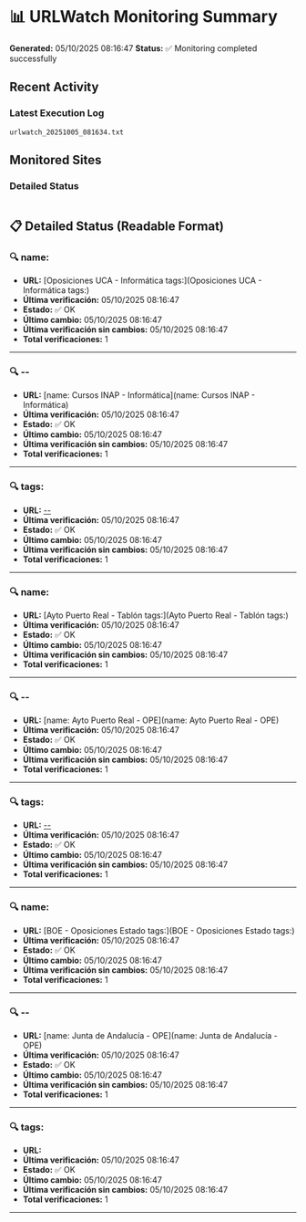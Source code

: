# 📊 URLWatch Monitoring Summary

**Generated:** 05/10/2025 08:16:47
**Status:** ✅ Monitoring completed successfully

## Recent Activity

### Latest Execution Log
`urlwatch_20251005_081634.txt`

## Monitored Sites

### Detailed Status
```
```

## 📋 Detailed Status (Readable Format)

### 🔍 name:

- **URL:** [Oposiciones UCA - Informática	tags:](Oposiciones UCA - Informática	tags:)
- **Última verificación:** 05/10/2025 08:16:47
- **Estado:** ✅ OK
- **Último cambio:** 05/10/2025 08:16:47
- **Última verificación sin cambios:** 05/10/2025 08:16:47
- **Total verificaciones:** 1

---

### 🔍 --

- **URL:** [name: Cursos INAP - Informática](name: Cursos INAP - Informática)
- **Última verificación:** 05/10/2025 08:16:47
- **Estado:** ✅ OK
- **Último cambio:** 05/10/2025 08:16:47
- **Última verificación sin cambios:** 05/10/2025 08:16:47
- **Total verificaciones:** 1

---

### 🔍 tags:

- **URL:** [--](--)
- **Última verificación:** 05/10/2025 08:16:47
- **Estado:** ✅ OK
- **Último cambio:** 05/10/2025 08:16:47
- **Última verificación sin cambios:** 05/10/2025 08:16:47
- **Total verificaciones:** 1

---

### 🔍 name:

- **URL:** [Ayto Puerto Real - Tablón	tags:](Ayto Puerto Real - Tablón	tags:)
- **Última verificación:** 05/10/2025 08:16:47
- **Estado:** ✅ OK
- **Último cambio:** 05/10/2025 08:16:47
- **Última verificación sin cambios:** 05/10/2025 08:16:47
- **Total verificaciones:** 1

---

### 🔍 --

- **URL:** [name: Ayto Puerto Real - OPE](name: Ayto Puerto Real - OPE)
- **Última verificación:** 05/10/2025 08:16:47
- **Estado:** ✅ OK
- **Último cambio:** 05/10/2025 08:16:47
- **Última verificación sin cambios:** 05/10/2025 08:16:47
- **Total verificaciones:** 1

---

### 🔍 tags:

- **URL:** [--](--)
- **Última verificación:** 05/10/2025 08:16:47
- **Estado:** ✅ OK
- **Último cambio:** 05/10/2025 08:16:47
- **Última verificación sin cambios:** 05/10/2025 08:16:47
- **Total verificaciones:** 1

---

### 🔍 name:

- **URL:** [BOE - Oposiciones Estado	tags:](BOE - Oposiciones Estado	tags:)
- **Última verificación:** 05/10/2025 08:16:47
- **Estado:** ✅ OK
- **Último cambio:** 05/10/2025 08:16:47
- **Última verificación sin cambios:** 05/10/2025 08:16:47
- **Total verificaciones:** 1

---

### 🔍 --

- **URL:** [name: Junta de Andalucía - OPE](name: Junta de Andalucía - OPE)
- **Última verificación:** 05/10/2025 08:16:47
- **Estado:** ✅ OK
- **Último cambio:** 05/10/2025 08:16:47
- **Última verificación sin cambios:** 05/10/2025 08:16:47
- **Total verificaciones:** 1

---

### 🔍 tags:

- **URL:** []()
- **Última verificación:** 05/10/2025 08:16:47
- **Estado:** ✅ OK
- **Último cambio:** 05/10/2025 08:16:47
- **Última verificación sin cambios:** 05/10/2025 08:16:47
- **Total verificaciones:** 1

---

